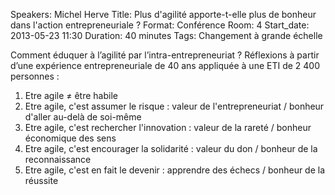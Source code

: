Speakers: Michel Herve
Title: Plus d'agilité apporte-t-elle plus de bonheur dans l'action entrepreneuriale ?
Format: Conférence
Room: 4
Start_date: 2013-05-23 11:30
Duration: 40 minutes
Tags: Changement à grande échelle

Comment éduquer à l’agilité par l’intra-entrepreneuriat ?
Réflexions à partir d’une expérience entrepreneuriale de 40 ans appliquée à une ETI de 2&nbsp;400 personnes :

1. Etre agile &ne; être habile
2. Etre agile, c'est assumer le risque : valeur de l'entrepreneuriat / bonheur d'aller au-delà de soi-même
3. Etre agile, c'est rechercher l'innovation : valeur de la rareté / bonheur économique des sens
4. Etre agile, c'est encourager la solidarité : valeur du don / bonheur de la reconnaissance
5. Etre agile, c'est en fait le devenir : apprendre des échecs / bonheur de la réussite

